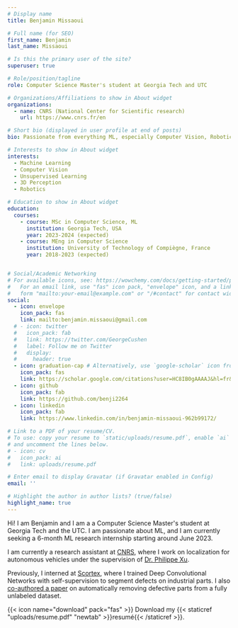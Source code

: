 ```yaml
---
# Display name
title: Benjamin Missaoui

# Full name (for SEO)
first_name: Benjamin
last_name: Missaoui

# Is this the primary user of the site?
superuser: true

# Role/position/tagline
role: Computer Science Master's student at Georgia Tech and UTC

# Organizations/Affiliations to show in About widget
organizations:
  - name: CNRS (National Center for Scientific research)
    url: https://www.cnrs.fr/en

# Short bio (displayed in user profile at end of posts)
bio: Passionate from everything ML, especially Computer Vision, Robotics and Machine Perception

# Interests to show in About widget
interests:
  - Machine Learning
  - Computer Vision
  - Unsupervised Learning
  - 3D Perception
  - Robotics

# Education to show in About widget
education:
  courses:
    - course: MSc in Computer Science, ML
      institution: Georgia Tech, USA
      year: 2023-2024 (expected)
    - course: MEng in Computer Science
      institution: University of Technology of Compiègne, France
      year: 2018-2023 (expected)


# Social/Academic Networking
# For available icons, see: https://wowchemy.com/docs/getting-started/page-builder/#icons
#   For an email link, use "fas" icon pack, "envelope" icon, and a link in the
#   form "mailto:your-email@example.com" or "/#contact" for contact widget.
social:
  - icon: envelope
    icon_pack: fas
    link: mailto:benjamin.missaoui@gmail.com
  # - icon: twitter
  #   icon_pack: fab
  #   link: https://twitter.com/GeorgeCushen
  #   label: Follow me on Twitter
  #   display:
  #     header: true
  - icon: graduation-cap # Alternatively, use `google-scholar` icon from `ai` icon pack
    icon_pack: fas
    link: https://scholar.google.com/citations?user=HC8IB0gAAAAJ&hl=fr&authuser=1
  - icon: github
    icon_pack: fab
    link: https://github.com/benji2264
  - icon: linkedin
    icon_pack: fab
    link: https://www.linkedin.com/in/benjamin-missaoui-962b99172/

# Link to a PDF of your resume/CV.
# To use: copy your resume to `static/uploads/resume.pdf`, enable `ai` icons in `params.yaml`,
# and uncomment the lines below.
# - icon: cv
#   icon_pack: ai
#   link: uploads/resume.pdf

# Enter email to display Gravatar (if Gravatar enabled in Config)
email: ''

# Highlight the author in author lists? (true/false)
highlight_name: true
---
```


Hi! I am Benjamin and I am a a Computer Science Master's student at Georgia Tech and the UTC.
I am passionate about ML, and I am currently seeking a 6-month ML research internship starting around June 2023.

I am currently a research assistant at [CNRS](https://www.cnrs.fr/en), where I work on localization for autonomous vehicles under the supervision of [Dr. Philippe Xu](https://www.hds.utc.fr/~xuphilip/dokuwiki/).

Previously, I interned at [Scortex](https://scortex.io), where I trained Deep Convolutional Networks with self-supervision to segment defects on industrial parts. I also [co-authored a paper](https://arxiv.org/abs/2202.12759) on automatically removing defective parts from a fully unlabeled dataset.

{{< icon name="download" pack="fas" >}} Download my {{< staticref "uploads/resume.pdf" "newtab" >}}resumé{{< /staticref >}}.